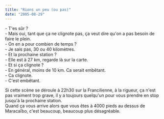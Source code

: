 ```yaml
---
title: "Rions un peu (ou pas)"
date: "2005-08-29"
---
```


\- T'es sûr ?  
\- Mais oui, tant que ça ne clignote pas, ça veut dire qu'on a pas besoin de faire le plein.  
\- On en a pour combien de temps ?  
\- Je sais pas, 30 ou 40 kilomètres.  
\- Et la prochaine station ?  
\- Elle est à 27 km, regarde là sur la carte.  
\- Et si ça clignote ?  
\- En général, moins de 10 km. Ca serait embêtant.  
\- Ca clignote.  
\- C'est embêtant.

Si cette scène se déroule à 22h30 sur la Francilienne, à la rigueur, ça n'est pas vraiment trop grave, il y a toujours quelqu'un pour vous prendre en stop jusqu'à la prochaine station.  
Quand ça vous arrive alors que vous êtes à 4000 pieds au dessus de Maracaïbo, c'est beaucoup, beaucoup plus désagréable.

